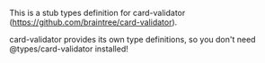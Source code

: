 This is a stub types definition for card-validator (https://github.com/braintree/card-validator).

card-validator provides its own type definitions, so you don't need @types/card-validator installed!